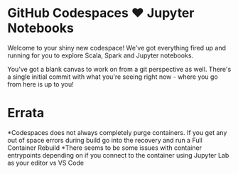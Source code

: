 # GitHub Codespaces ♥️ Jupyter Notebooks

Welcome to your shiny new codespace! We've got everything fired up and running for you to explore Scala, Spark and Jupyter notebooks.

You've got a blank canvas to work on from a git perspective as well. There's a single initial commit with what you're seeing right now - where you go from here is up to you!

# Errata
*Codespaces does not always completely purge containers. If you get any out of space errors during build go into the recovery and run a Full Container Rebuild
*There seems to be some issues with container entrypoints depending on if you connect to the container using Jupyter Lab as your editor vs VS Code


